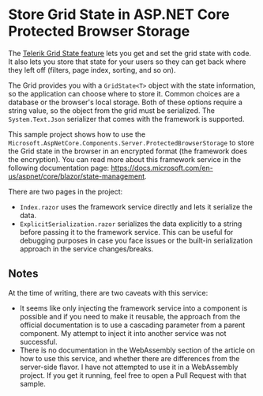 # Store Grid State in ASP.NET Core Protected Browser Storage

The <a href="https://docs.telerik.com/blazor-ui/components/grid/state" target="_blank">Telerik Grid State feature</a> lets you get and set the grid state with code. It also lets you store that state for your users so they can get back where they left off (filters, page index, sorting, and so on).

The Grid provides you with a `GridState<T>` object with the state information, so the application can choose where to store it. Common choices are a database or the browser's local storage. Both of these options require a string value, so the object from the grid must be serialized. The `System.Text.Json` serializer that comes with the framework is supported.

This sample project shows how to use the `Microsoft.AspNetCore.Components.Server.ProtectedBrowserStorage` to store the Grid state in the browser in an encrypted format (the framework does the encryption). You can read more about this framework service in the following documentation page: <a href="https://docs.microsoft.com/en-us/aspnet/core/blazor/state-management" target="_blank">https://docs.microsoft.com/en-us/aspnet/core/blazor/state-management</a>.

There are two pages in the project:

- `Index.razor` uses the framework service directly and lets it serialize the data.
- `ExplicitSerialization.razor` serializes the data explicitly to a string before passing it to the framework service. This can be useful for debugging purposes in case you face issues or the built-in serialization approach in the service changes/breaks.


## Notes


At the time of writing, there are two caveats with this service:

* It seems like only injecting the framework service into a component is possible and if you need to make it reusable, the approach from the official documentation is to use a cascading parameter from a parent component. My attempt to inject it into another service was not successful.
* There is no documentation in the WebAssembly section of the article on how to use this service, and whether there are differences from the server-side flavor. I have not attempted to use it in a WebAssembly project. If you get it running, feel free to open a Pull Request with that sample.